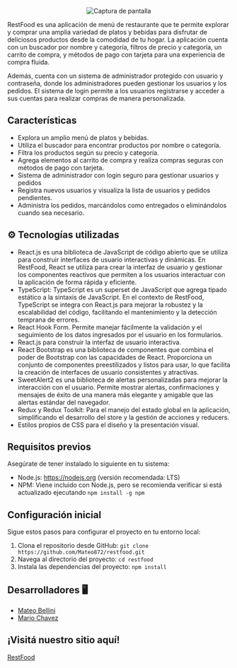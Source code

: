 <p align="center">
  <img src="https://res.cloudinary.com/mach/image/upload/v1690740259/logoRestFood_po52of.png" alt="Captura de pantalla">
</p>

RestFood es una aplicación de menú de restaurante que te permite explorar y comprar una amplia variedad de platos y bebidas para disfrutar de deliciosos productos desde la comodidad de tu hogar. La aplicación cuenta con un buscador por nombre y categoría, filtros de precio y categoría, un carrito de compra, y métodos de pago con tarjeta para una experiencia de compra fluida.

Además, cuenta con un sistema de administrador protegido con usuario y contraseña, donde los administradores pueden gestionar los usuarios y los pedidos. El sistema de login permite a los usuarios registrarse y acceder a sus cuentas para realizar compras de manera personalizada.

## Características

- Explora un amplio menú de platos y bebidas.
- Utiliza el buscador para encontrar productos por nombre o categoría.
- Filtra los productos según su precio y categoría.
- Agrega elementos al carrito de compra y realiza compras seguras con métodos de pago con tarjeta.
- Sistema de administrador con login seguro para gestionar usuarios y pedidos
- Registra nuevos usuarios y visualiza la lista de usuarios y pedidos pendientes.
- Administra los pedidos, marcándolos como entregados o eliminándolos cuando sea necesario.

## ⚙ Tecnologías utilizadas

- React.js es una biblioteca de JavaScript de código abierto que se utiliza para construir interfaces de usuario interactivas y dinámicas. En RestFood, React se utiliza para crear la interfaz de usuario y gestionar los componentes reactivos que permiten a los usuarios interactuar con la aplicación de forma rápida y eficiente.
- TypeScript: TypeScript es un superset de JavaScript que agrega tipado estático a la sintaxis de JavaScript. En el contexto de RestFood, TypeScript se integra con React.js para mejorar la robustez y la escalabilidad del código, facilitando el mantenimiento y la detección temprana de errores.
- React Hook Form. Permite manejar fácilmente la validación y el seguimiento de los datos ingresados por el usuario en los formularios.
- React.js para construir la interfaz de usuario interactiva.
- React Bootstrap es una biblioteca de componentes que combina el poder de Bootstrap con las capacidades de React. Proporciona un conjunto de componentes preestilizados y listos para usar, lo que facilita la creación de interfaces de usuario consistentes y atractivas.
- SweetAlert2 es una biblioteca de alertas personalizadas para mejorar la interacción con el usuario. Permite mostrar alertas, confirmaciones y mensajes de éxito de una manera más elegante y amigable que las alertas estándar del navegador.
- Redux y Redux Toolkit: Para el manejo del estado global en la aplicación, simplificando el desarrollo del store y la gestión de acciones y reducers.
- Estilos propios de CSS para el diseño y la presentación visual.

## Requisitos previos

Asegúrate de tener instalado lo siguiente en tu sistema:

- Node.js: https://nodejs.org (versión recomendada: LTS)
- NPM: Viene incluido con Node.js, pero se recomienda verificar si está actualizado ejecutando `npm install -g npm`

## Configuración inicial

Sigue estos pasos para configurar el proyecto en tu entorno local:

1. Clona el repositorio desde GitHub: `git clone https://github.com/Mateo872/restfood.git`
2. Navega al directorio del proyecto: `cd restfood`
3. Instala las dependencias del proyecto: `npm install`

## Desarrolladores 🖥️

- [Mateo Bellini ](https://github.com/Mateo872)
- [Mario Chavez ](https://github.com/Mario-Chavez)

## ¡Visitá nuestro sitio aquí!

[RestFood](restfood-delta.vercel.app/)
